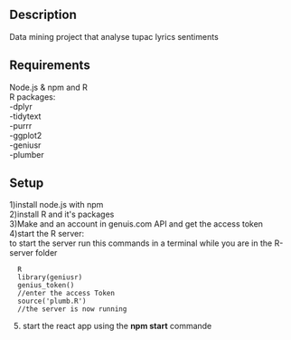 
## Description
Data mining project that analyse tupac lyrics sentiments 
## Requirements

Node.js & npm and R <br/>
R packages:<br/>
-dplyr <br/>
-tidytext<br/>
-purrr <br/>
-ggplot2 <br/>
-geniusr <br/>
-plumber <br/>

## Setup
1)install node.js with npm </br>
2)install R and it's packages </br>
3)Make and an account in genuis.com API and get the access token </br>
4)start the R server:</br>
to start the server run this commands in a terminal while you are in the R-server folder</br>
```
  R 
  library(geniusr)
  genius_token()
  //enter the access Token 
  source('plumb.R') 
  //the server is now running
```
5) start the react app using the <b>npm start</b> commande 


